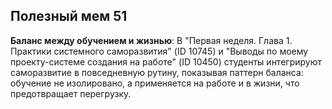 ## Полезный мем 51

**Баланс между обучением и жизнью**: В "Первая неделя. Глава 1. Практики системного саморазвития" (ID 10745) и "Выводы по моему проекту-системе создания на работе" (ID 10450) студенты интегрируют саморазвитие в повседневную рутину, показывая паттерн баланса: обучение не изолировано, а применяется на работе и в жизни, что предотвращает перегрузку.
